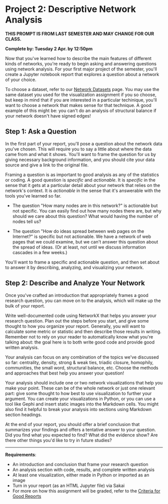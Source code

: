 # Project 2: Descriptive Network Analysis

**THIS PROMPT IS FROM LAST SEMESTER AND MAY CHANGE FOR OUR CLASS.**

**Complete by: Tuesday 2 Apr. by 12:50pm**

Now that you've learned how to describe the main features of different kinds of networks, you're ready to begin asking and answering questions using network analysis. For your first major project of the semester, you'll create a Jupyter notebook report that explores a question about a network of your choice.

To choose a dataset, refer to our [Network Datasets](https://jrladd.com/networks/datasets.html) page. You may use the same dataset you used for the visualization assignment if you so choose, but keep in mind that if you are interested in a particular techinique, you'll want to choose a network that makes sense for that technique. A good example of this might be: you can't do an analysis of structural balance if your network doesn't have signed edges!

## Step 1: Ask a Question

In the first part of your report, you'll pose a question about the network data you've chosen. This will require you to say a little about where the data came from and what it shows. You'll want to frame the question for us by giving necessary background information, and you should cite your data source and give a link to the original file.

Framing a question is as important to good analysis as any of the statistics or coding. A good question is *specific* and *actionable*. It is *specific* in the sense that it gets at a particular detail about your network that relies on the network's context. It is *actionable* in the sense that it's answerable with the tools you've learned so far.

- The question "How many nodes are in this network?" is actionable but not specific. You can easily find out how many nodes there are, but why should we care about this question? What would having the number of nodes tell us?

- The question "How do ideas spread between web pages on the Internet?" is specific but not actionable. We have a network of web pages that we could examine, but we can't answer this question about the spread of ideas. (Or at least, not until we discuss information cascades in a few weeks.)


You'll want to frame a specific and actionable question, and then set about to answer it by describing, analyzing, and visualizing your network.

## Step 2: Describe and Analyze Your Network

Once you've crafted an introduction that appropriately frames a good research question, you can move on to the analysis, which will make up the bulk of your report.

Write well-documented code using NetworkX that helps you answer your research question. Plan out the steps before you start, and give some thought to how you organize your report. Generally, you will want to calculate some metric or statistic and then describe those results in writing. Remember not to rely on your reader to automatically know what you're talking about: the goal here is to both write good code and provide good written analysis.

Your analysis can focus on any combination of the topics we've discussed so far: centrality, density, strong & weak ties, triadic closure, homophily, communities, the small word, structural balance, etc. Choose the methods and approaches that best help you answer your question!

Your analysis should include one or two network visualizations that help you make your point. These can be of the whole network or just one relevant part: give some thought to how best to use visualization to further your argument. You can create your visualizations in Python, or you can use a tool like Gephi and insert static images into the Markdown cells. You might also find it helpful to break your analysis into sections using Markdown section headings.

At the end of your report, you should offer a brief conclusion that summarizes your findings and offers a tentative answer to your question. Did you find what you expected to find? What did the evidence show? Are there other things you'd like to try in future studies?

---

**Requirements**:

- An introduction and conclusion that frame your research question
- An analysis section with code, results, and complete written analysis
- At least one visualization, either made in Python or imported as an image
- Turn in your report (as an HTML Jupyter file) via Sakai
- For more on how this assignment will be graded, refer to the [Criteria for Good Reports](../course-info/criteria.md)